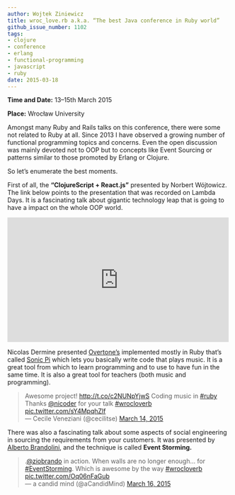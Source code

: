 ```yaml
---
author: Wojtek Ziniewicz
title: wroc_love.rb a.k.a. “The best Java conference in Ruby world”
github_issue_number: 1102
tags:
- clojure
- conference
- erlang
- functional-programming
- javascript
- ruby
date: 2015-03-18
---
```


**Time and Date:** 13–15th March 2015

**Place:** Wrocław University

Amongst many Ruby and Rails talks on this conference, there were some not related to Ruby at all. Since 2013 I have observed a growing number of functional programming topics and concerns. Even the open discussion was mainly devoted not to OOP but to concepts like Event Sourcing or patterns similar to those promoted by Erlang or Clojure.

So let’s enumerate the best moments.

First of all, the **“ClojureScript + React.js”** presented by Norbert Wójtowicz. The link below points to the presentation that was recorded on Lambda Days. It is a fascinating talk about gigantic technology leap that is going to have a impact on the whole OOP world.

<iframe allowfullscreen="" frameborder="0" height="281" mozallowfullscreen="" src="https://player.vimeo.com/video/122316380" webkitallowfullscreen="" width="500"></iframe>

Nicolas Dermine presented [Overtone’s](http://overtone.github.io/) implemented mostly in Ruby that’s called [Sonic Pi](http://sonic-pi.net/) which lets you basically write code that plays music. It is a great tool from which to learn programming and to use to have fun in the same time. It is also a great tool for teachers (both music and programming).

<blockquote class="twitter-tweet" lang="en">
Awesome project! <a href="http://t.co/c2NUNpYjwS">http://t.co/c2NUNpYjwS</a> Coding music in <a href="https://twitter.com/hashtag/ruby?src=hash">#ruby</a> Thanks <a href="https://twitter.com/nicoder">@nicoder</a> for your talk <a href="https://twitter.com/hashtag/wrocloverb?src=hash">#wrocloverb</a> <a href="http://t.co/sY4MpqhZlf">pic.twitter.com/sY4MpqhZlf</a><br />
— Cecile Veneziani (@cecilitse) <a href="https://twitter.com/cecilitse/status/576775533805092864">March 14, 2015</a></blockquote>

There was also a fascinating talk about some aspects of social engineering in sourcing the requirements from your customers. It was presented by [Alberto Brandolini](https://twitter.com/ziobrando), and the technique is called **Event Storming.**

<blockquote class="twitter-tweet" lang="en">
.<a href="https://twitter.com/ziobrando">@ziobrando</a> in action. When walls are no longer enough... for <a href="https://twitter.com/hashtag/EventStorming?src=hash">#EventStorming</a>. Which is awesome by the way <a href="https://twitter.com/hashtag/wrocloverb?src=hash">#wrocloverb</a> <a href="http://t.co/Oq06nFaGub">pic.twitter.com/Oq06nFaGub</a><br />
— a candid mind (@aCandidMind) <a href="https://twitter.com/aCandidMind/status/577486878330511360">March 16, 2015</a></blockquote>
